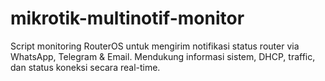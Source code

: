 # mikrotik-multinotif-monitor
Script monitoring RouterOS untuk mengirim notifikasi status router via WhatsApp, Telegram &amp; Email. Mendukung informasi sistem, DHCP, traffic, dan status koneksi secara real-time.
